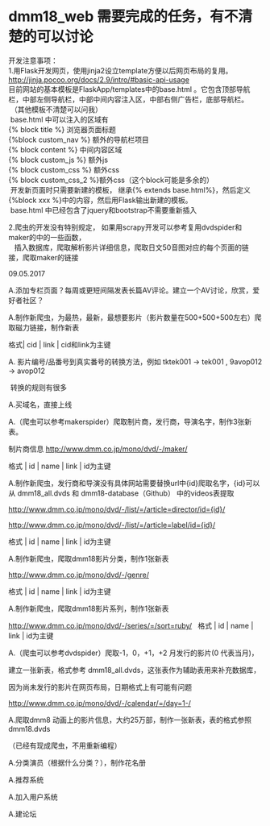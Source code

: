 # dmm18_web 需要完成的任务，有不清楚的可以讨论
开发注意事项：<br />
1.用Flask开发网页，使用jinja2设立template方便以后网页布局的复用。<br />
  http://jinja.pocoo.org/docs/2.9/intro/#basic-api-usage<br />
  目前网站的基本模板是FlaskApp/templates中的base.html 。它包含顶部导航栏，中部左侧导航栏，中部中间内容注入区，中部右侧广告栏，底部导航栏。<br />
  （其他模板不清楚可以问我）<br />
  base.html 中可以注入的区域有<br />
  {% block title %} 浏览器页面标题<br />
  {%block custom_nav %} 额外的导航栏项目<br />
  {% block content %} 中间内容区域<br />
  {% block custom_js %} 额外js<br />
  {% block custom_css %} 额外css<br />
  {% block custom_css_2 %}额外css（这个block可能是多余的）<br />
  开发新页面时只需要新建的模板， 继承{% extends base.html%}，然后定义{%block xxx %}中的内容，然后用Flask输出新建的模板。<br />
  base.html 中已经包含了jquery和bootstrap不需要重新插入<br />
  
  2.爬虫的开发没有特别规定， 如果用scrapy开发可以参考复用dvdspider和maker的中的一些函数，<br />
    插入数据库，爬取解析影片详细信息，爬取日文50音图对应的每个页面的链接，爬取maker的链接<br />
    
09.05.2017


A.添加专栏页面？每周或更短间隔发表长篇AV评论。建立一个AV讨论，欣赏，爱好者社区？

A.制作新爬虫，为最热，最新，最想要影片（影片数量在500+500+500左右）爬取磁力链接，制作新表

格式| cid | link | cid和link为主键

A. 影片编号/品番号到真实番号的转换方法，例如 tktek001 -> tek001 , 9avop012 -> avop012

  转换的规则有很多

A.买域名，直接上线

A.（爬虫可以参考makerspider）爬取制片商，发行商，导演名字，制作3张新表。

  制片商信息 http://www.dmm.co.jp/mono/dvd/-/maker/
  
  格式 | id | name | link | id为主键
  
   
A.制作新爬虫，发行商和导演没有具体网站需要替换url中{id}爬取名字，{id}可以从 dmm18_all.dvds 和 dmm18-database（Github） 中的videos表提取

  http://www.dmm.co.jp/mono/dvd/-/list/=/article=director/id={id}/
    
  http://www.dmm.co.jp/mono/dvd/-/list/=/article=label/id={id}/
    
  格式 | id | name | link | id为主键
    
A.制作新爬虫，爬取dmm18影片分类，制作1张新表

  http://www.dmm.co.jp/mono/dvd/-/genre/
  
  格式  | id | name | link | id为主键
  
A.制作新爬虫，爬取dmm18影片系列，制作1张新表

  http://www.dmm.co.jp/mono/dvd/-/series/=/sort=ruby/
  
  格式 | id | name | link | id为主键
  
A.（爬虫可以参考dvdspider）爬取-1，0，+1，+2 月发行的影片(0 代表当月)，

  建立一张新表，格式参考 dmm18_all.dvds，这张表作为辅助表用来补充数据库，
  
  因为尚未发行的影片在网页布局，日期格式上有可能有问题
  
  http://www.dmm.co.jp/mono/dvd/-/calendar/=/day=1-/
 

A.爬取dmm8 动画上的影片信息，大约25万部，制作一张新表，表的格式参照dmm18.dvds

  （已经有现成爬虫，不用重新编程）

A.分类演员（根据什么分类？），制作花名册

A.推荐系统

A.加入用户系统

A.建论坛
